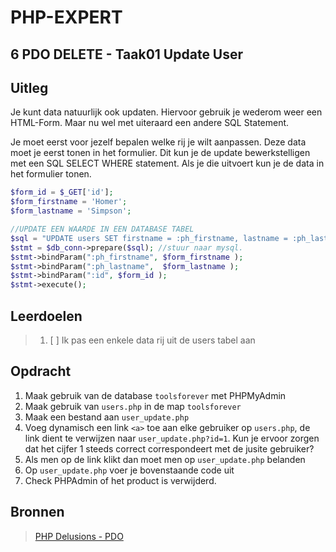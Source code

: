 # PHP-EXPERT

## 6 PDO DELETE - Taak01 Update User

## Uitleg

Je kunt data natuurlijk ook updaten. Hiervoor gebruik je wederom weer een HTML-Form. Maar nu wel met uiteraard een andere SQL Statement.

Je moet eerst voor jezelf bepalen welke rij je wilt aanpassen. Deze data moet je eerst tonen in het formulier. Dit kun je de update bewerkstelligen met een SQL SELECT WHERE statement. Als je die uitvoert kun je de data in het formulier tonen.

```php
$form_id = $_GET['id'];
$form_firstname = 'Homer';
$form_lastname = 'Simpson';

//UPDATE EEN WAARDE IN EEN DATABASE TABEL
$sql = "UPDATE users SET firstname = :ph_firstname, lastname = :ph_lastname WHERE id = :id";
$stmt = $db_conn->prepare($sql); //stuur naar mysql.
$stmt->bindParam(":ph_firstname", $form_firstname );
$stmt->bindParam(":ph_lastname",  $form_lastname );
$stmt->bindParam(":id", $form_id );
$stmt->execute();
```

## Leerdoelen

> 1. [ ] Ik pas een enkele data rij uit de users tabel aan

## Opdracht

1. Maak gebruik van de database `toolsforever` met PHPMyAdmin
2. Maak gebruik van `users.php` in de map `toolsforever`
3. Maak een bestand aan `user_update.php`
4. Voeg dynamisch een link `<a>` toe aan elke gebruiker op `users.php`, de link dient te verwijzen naar `user_update.php?id=1`. Kun je ervoor zorgen dat het cijfer 1 steeds correct correspondeert met de jusite gebruiker?
5. Als men op de link klikt dan moet men op `user_update.php` belanden
6. Op `user_update.php` voer je bovenstaande code uit
7. Check PHPAdmin of het product is verwijderd.

## Bronnen

> [PHP Delusions - PDO](https://phpdelusions.net/pdo)  

